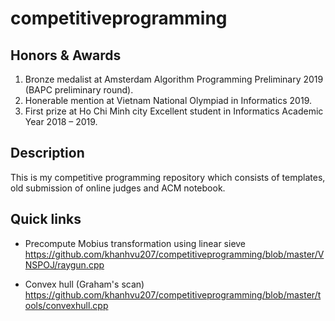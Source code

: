 # competitiveprogramming

## Honors & Awards
1. Bronze medalist at Amsterdam Algorithm Programming Preliminary 2019 (BAPC preliminary round).
2. Honerable mention at Vietnam National Olympiad in Informatics 2019.
3. First prize at Ho Chi Minh city Excellent student in Informatics Academic Year 2018 – 2019.

## Description
This is my competitive programming repository which consists of templates, old submission of online judges and ACM notebook.

## Quick links

* Precompute Mobius transformation using linear sieve
  https://github.com/khanhvu207/competitiveprogramming/blob/master/VNSPOJ/raygun.cpp

* Convex hull (Graham's scan)
  https://github.com/khanhvu207/competitiveprogramming/blob/master/tools/convexhull.cpp

